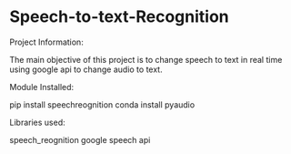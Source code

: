 # Speech-to-text-Recognition

Project Information:

The main objective of this project is to change speech to text in real time using google api to change audio to text.

Module Installed:




pip install speechreognition
conda install pyaudio

Libraries used:




speech_reognition
google speech api
